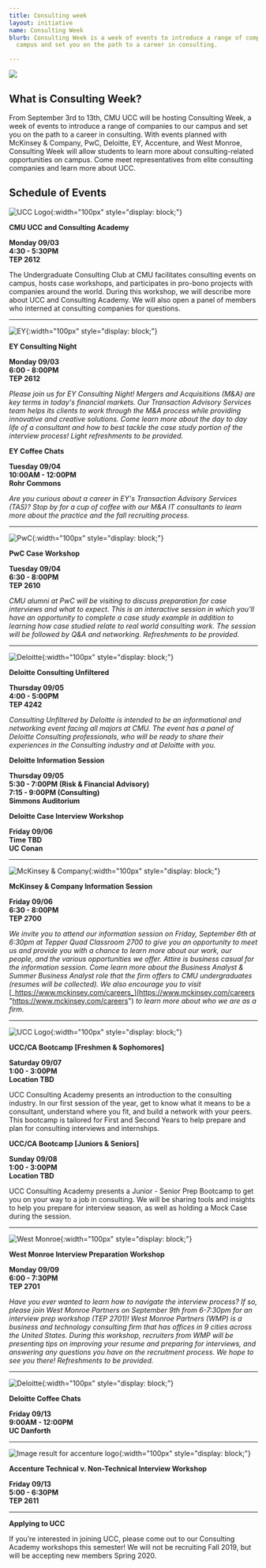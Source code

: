 ```yaml
---
title: Consulting week
layout: initiative
name: Consulting Week
blurb: Consulting Week is a week of events to introduce a range of companies to our
  campus and set you on the path to a career in consulting.

---
```

![](https://www.cmu.edu/tepper/why-tepper/assets/images/strategic-plan/strategy-tepper-quad-900x400.jpg)

## **What is Consulting Week?**

From September 3rd to 13th, CMU UCC will be hosting Consulting Week, a week of events to introduce a range of companies to our campus and set you on the path to a career in consulting. With events planned with McKinsey & Company, PwC, Deloitte, EY, Accenture, and West Monroe, Consulting Week will allow students to learn more about consulting-related opportunities on campus. Come meet representatives from elite consulting companies and learn more about UCC.

## **Schedule of Events**

![UCC Logo](https://www.cmuucc.com/img/logo_teal.png){:width="100px" style="display: block;"}

**CMU UCC and Consulting Academy**

**Monday 09/03  
4:30 - 5:30PM  
TEP 2612**

The Undergraduate Consulting Club at CMU facilitates consulting events on campus, hosts case workshops, and participates in pro-bono projects with companies around the world. During this workshop, we will describe more about UCC and Consulting Academy. We will also open a panel of members who interned at consulting companies for questions.

***

![EY](https://cdn.worldvectorlogo.com/logos/ernst-young-ey.svg){:width="100px" style="display: block;"}

**EY Consulting Night**

**Monday 09/03  
6:00 - 8:00PM  
TEP 2612**

_Please join us for EY Consulting Night! Mergers and Acquisitions (M&A) are key terms in today's financial markets. Our Transaction Advisory Services team helps its clients to work through the M&A process while providing innovative and creative solutions. Come learn more about the day to day life of a consultant and how to best tackle the case study portion of the interview process! Light refreshments to be provided._

**EY Coffee Chats**

**Tuesday 09/04  
10:00AM - 12:00PM  
Rohr Commons**

_Are you curious about a career in EY's Transaction Advisory Services (TAS)? Stop by for a cup of coffee with our M&A IT consultants to learn more about the practice and the fall recruiting process._

***

![PwC](https://upload.wikimedia.org/wikipedia/commons/thumb/0/05/PricewaterhouseCoopers_Logo.svg/1200px-PricewaterhouseCoopers_Logo.svg.png){:width="100px" style="display: block;"}

**PwC Case Workshop**

**Tuesday 09/04  
6:30 - 8:00PM  
TEP 2610**

_CMU alumni at PwC will be visiting to discuss preparation for case interviews and what to expect. This is an interactive session in which you'll have an opportunity to complete a case study example in addition to learning how case studied relate to real world consulting work. The session will be followed by Q&A and networking. Refreshments to be provided._

***

![Deloitte](https://www.tangentia.com/wp-content/uploads/2018/10/Deloitte-Logo-1024x274.png){:width="100px" style="display: block;"}

**Deloitte Consulting Unfiltered**

**Thursday 09/05  
4:00 - 5:00PM  
TEP 4242**

_Consulting Unfiltered by Deloitte is intended to be an informational and networking event facing all majors at CMU. The event has a panel of Deloitte Consulting professionals, who will be ready to share their experiences in the Consulting industry and at Deloitte with you._

**Deloitte Information Session**

**Thursday 09/05  
5:30 - 7:00PM (Risk & Financial Advisory)  
7:15 - 9:00PM (Consulting)  
Simmons Auditorium**

**Deloitte Case Interview Workshop**

**Friday 09/06  
Time TBD  
UC Conan**

***

![McKinsey & Company](https://www.aaaa.org/wp-content/uploads/2019/04/McKinsey-logo.png){:width="100px" style="display: block;"}

**McKinsey & Company Information Session**

**Friday 09/06  
6:30 - 8:00PM  
TEP 2700**

_We invite you to attend our information session on Friday, September 6th at 6:30pm at Tepper Quad Classroom 2700 to give you an opportunity to meet us and provide you with a chance to learn more about our work, our people, and the various opportunities we offer. Attire is business casual for the information session. Come learn more about the Business Analyst & Summer Business Analyst role that the firm offers to CMU undergraduates (resumes will be collected). We also encourage you to visit_ [_https://www.mckinsey.com/careers_](https://www.mckinsey.com/careers "https://www.mckinsey.com/careers") _to learn more about who we are as a firm._ 

***

![UCC Logo](https://www.cmuucc.com/img/logo_teal.png){:width="100px" style="display: block;"}

**UCC/CA Bootcamp \[Freshmen & Sophomores\]**

**Saturday 09/07  
1:00 - 3:00PM  
Location TBD**

UCC Consulting Academy presents an introduction to the consulting industry. In our first session of the year, get to know what it means to be a consultant, understand where you fit, and build a network with your peers. This bootcamp is tailored for First and Second Years to help prepare and plan for consulting interviews and internships.

**UCC/CA Bootcamp \[Juniors & Seniors\]**

**Sunday 09/08  
1:00 - 3:00PM  
Location TBD**

UCC Consulting Academy presents a Junior - Senior Prep Bootcamp to get you on your way to a job in consulting. We will be sharing tools and insights to help you prepare for interview season, as well as holding a Mock Case during the session.

***

![West Monroe](https://seekvectorlogo.net/wp-content/uploads/2019/06/west-monroe-partners-wmp-vector-logo.png){:width="100px" style="display: block;"}

**West Monroe Interview Preparation Workshop**

**Monday 09/09  
6:00 - 7:30PM  
TEP 2701**

_Have you ever wanted to learn how to navigate the interview process? If so, please join West Monroe Partners on September 9th from 6-7:30pm for an interview prep workshop (TEP 2701)! West Monroe Partners (WMP) is a business and technology consulting firm that has offices in 9 cities across the United States. During this workshop, recruiters from WMP will be presenting tips on improving your resume and preparing for interviews, and answering any questions you have on the recruitment process. We hope to see you there! Refreshments to be provided._

***

![Deloitte](https://www.tangentia.com/wp-content/uploads/2018/10/Deloitte-Logo-1024x274.png){:width="100px" style="display: block;"}

**Deloitte Coffee Chats**

**Friday 09/13  
9:00AM - 12:00PM  
UC Danforth**

***

![Image result for accenture logo](https://bzzsxz6liz-flywheel.netdna-ssl.com/wp-content/uploads/2018/10/2000px-Accenture.svg_.png){:width="100px" style="display: block;"}

**Accenture Technical v. Non-Technical Interview Workshop**

**Friday 09/13  
5:00 - 6:30PM  
TEP 2611**

***

**Applying to UCC**

If you’re interested in joining UCC, please come out to our Consulting Academy workshops this semester! We will not be recruiting Fall 2019, but will be accepting new members Spring 2020. 
